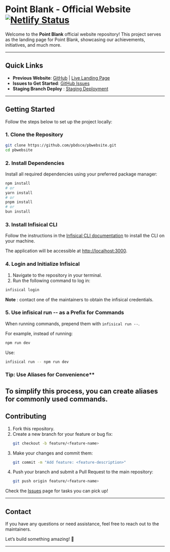 # **Point Blank - Official Website** [![Netlify Status](https://api.netlify.com/api/v1/badges/78bf83ca-927b-470d-a103-b7a66a680ce9/deploy-status)](https://app.netlify.com/sites/pbpage/deploys) 

Welcome to the **Point Blank** official website repository! This project serves as the landing page for Point Blank, showcasing our achievements, initiatives, and much more.

---

## **Quick Links**  
- **Previous Website**: [GitHub](https://github.com/pbdsce/landing-page) | [Live Landing Page](https://www.pointblank.club/)  
- **Issues to Get Started**: [GitHub Issues](https://github.com/pbdsce/pbwebsite/issues)
- **Staging Branch Deploy** : [Staging Deployment](https://staging--pbpage.netlify.app/)
---

## **Getting Started**  

Follow the steps below to set up the project locally:  

### **1. Clone the Repository**  
```bash
git clone https://github.com/pbdsce/pbwebsite.git
cd pbwebsite
```

### **2. Install Dependencies**  
Install all required dependencies using your preferred package manager:  
```bash
npm install
# or
yarn install
# or
pnpm install
# or
bun install
```

### **3. Install Infisical CLI**  
Follow the instructions in the [Infisical CLI documentation](https://infisical.com/docs/cli/overview)
 to install the CLI on your machine. 


The application will be accessible at [http://localhost:3000](http://localhost:3000).  

### **4. Login and Initialize Infisical** 
1. Navigate to the repository in your terminal.
2. Run the following command to log in:
```bash
infisical login
```
**Note** : contact one of the maintainers to obtain the infisical credentials.

### **5. Use infisical run -- as a Prefix for Commands** 
When running commands, prepend them with `infisical run --`.

For example, instead of running:
```bash
npm run dev
```
Use:
```bash
infisical run -- npm run dev
```
### Tip: Use Aliases for Convenience** 
To simplify this process, you can create aliases for commonly used commands.
---

## **Contributing**  

1. Fork this repository.  
2. Create a new branch for your feature or bug fix:  
   ```bash
   git checkout -b feature/<feature-name>
   ```  
3. Make your changes and commit them:  
   ```bash
   git commit -m "Add feature: <feature-description>"
   ```  
4. Push your branch and submit a Pull Request to the main repository:  
   ```bash
   git push origin feature/<feature-name>
   ```  

Check the [Issues](https://github.com/pbdsce/pbwebsite/issues) page for tasks you can pick up!  

---

## **Contact**  
If you have any questions or need assistance, feel free to reach out to the maintainers.  

Let’s build something amazing! 🚀  

---  
